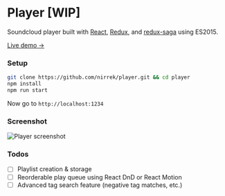 # Player [WIP]
Soundcloud player built with [React](https://github.com/facebook/react), [Redux](https://github.com/reactjs/redux), and [redux-saga](https://github.com/yelouafi/redux-saga) using ES2015.

[Live demo →](player.surge.sh)

### Setup
```bash
git clone https://github.com/nirrek/player.git && cd player
npm install
npm run start
```
Now go to `http://localhost:1234`


### Screenshot
![Player screenshot](https://infinit.io/_/9DJFZHH.png)

### Todos
- [ ] Playlist creation & storage
- [ ] Reorderable play queue using React DnD or React Motion
- [ ] Advanced tag search feature (negative tag matches, etc.)
